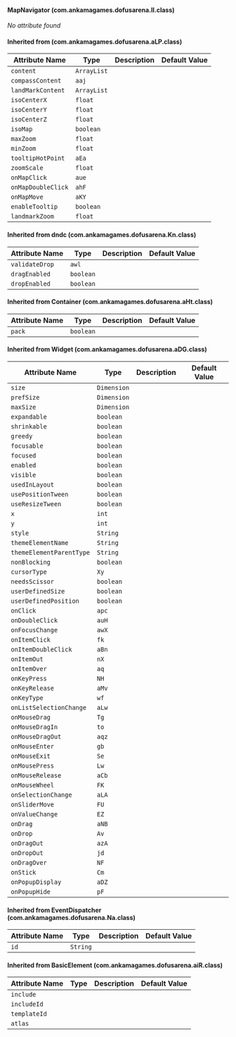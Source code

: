 #### MapNavigator (com.ankamagames.dofusarena.lI.class)

*No attribute found*
#### Inherited from  (com.ankamagames.dofusarena.aLP.class)

| Attribute Name | Type | Description | Default Value |
|-----|----|---|---|
|``content``|``ArrayList``|        |        |
|``compassContent``|``aaj``|        |        |
|``landMarkContent``|``ArrayList``|        |        |
|``isoCenterX``|``float``|        |        |
|``isoCenterY``|``float``|        |        |
|``isoCenterZ``|``float``|        |        |
|``isoMap``|``boolean``|        |        |
|``maxZoom``|``float``|        |        |
|``minZoom``|``float``|        |        |
|``tooltipHotPoint``|``aEa``|        |        |
|``zoomScale``|``float``|        |        |
|``onMapClick``|``aue``|        |        |
|``onMapDoubleClick``|``ahF``|        |        |
|``onMapMove``|``aKY``|        |        |
|``enableTooltip``|``boolean``|        |        |
|``landmarkZoom``|``float``|        |        |
#### Inherited from dndc (com.ankamagames.dofusarena.Kn.class)

| Attribute Name | Type | Description | Default Value |
|-----|----|---|---|
|``validateDrop``|``awl``|        |        |
|``dragEnabled``|``boolean``|        |        |
|``dropEnabled``|``boolean``|        |        |
#### Inherited from Container (com.ankamagames.dofusarena.aHt.class)

| Attribute Name | Type | Description | Default Value |
|-----|----|---|---|
|``pack``|``boolean``|        |        |
#### Inherited from Widget (com.ankamagames.dofusarena.aDG.class)

| Attribute Name | Type | Description | Default Value |
|-----|----|---|---|
|``size``|``Dimension``|        |        |
|``prefSize``|``Dimension``|        |        |
|``maxSize``|``Dimension``|        |        |
|``expandable``|``boolean``|        |        |
|``shrinkable``|``boolean``|        |        |
|``greedy``|``boolean``|        |        |
|``focusable``|``boolean``|        |        |
|``focused``|``boolean``|        |        |
|``enabled``|``boolean``|        |        |
|``visible``|``boolean``|        |        |
|``usedInLayout``|``boolean``|        |        |
|``usePositionTween``|``boolean``|        |        |
|``useResizeTween``|``boolean``|        |        |
|``x``|``int``|        |        |
|``y``|``int``|        |        |
|``style``|``String``|        |        |
|``themeElementName``|``String``|        |        |
|``themeElementParentType``|``String``|        |        |
|``nonBlocking``|``boolean``|        |        |
|``cursorType``|``Xy``|        |        |
|``needsScissor``|``boolean``|        |        |
|``userDefinedSize``|``boolean``|        |        |
|``userDefinedPosition``|``boolean``|        |        |
|``onClick``|``apc``|        |        |
|``onDoubleClick``|``auH``|        |        |
|``onFocusChange``|``awX``|        |        |
|``onItemClick``|``fk``|        |        |
|``onItemDoubleClick``|``aBn``|        |        |
|``onItemOut``|``nX``|        |        |
|``onItemOver``|``aq``|        |        |
|``onKeyPress``|``NH``|        |        |
|``onKeyRelease``|``aMv``|        |        |
|``onKeyType``|``wf``|        |        |
|``onListSelectionChange``|``aLw``|        |        |
|``onMouseDrag``|``Tg``|        |        |
|``onMouseDragIn``|``to``|        |        |
|``onMouseDragOut``|``aqz``|        |        |
|``onMouseEnter``|``gb``|        |        |
|``onMouseExit``|``Se``|        |        |
|``onMousePress``|``Lw``|        |        |
|``onMouseRelease``|``aCb``|        |        |
|``onMouseWheel``|``FK``|        |        |
|``onSelectionChange``|``aLA``|        |        |
|``onSliderMove``|``FU``|        |        |
|``onValueChange``|``EZ``|        |        |
|``onDrag``|``aNB``|        |        |
|``onDrop``|``Av``|        |        |
|``onDragOut``|``azA``|        |        |
|``onDropOut``|``jd``|        |        |
|``onDragOver``|``NF``|        |        |
|``onStick``|``Cm``|        |        |
|``onPopupDisplay``|``aDZ``|        |        |
|``onPopupHide``|``pF``|        |        |
#### Inherited from EventDispatcher (com.ankamagames.dofusarena.Na.class)

| Attribute Name | Type | Description | Default Value |
|-----|----|---|---|
|``id``|``String``|        |        |
#### Inherited from BasicElement (com.ankamagames.dofusarena.aiR.class)

| Attribute Name | Type | Description | Default Value |
|-----|----|---|---|
|``include``||        |        |# 0
|``includeId``||        |        |# 0
|``templateId``||        |        |# 0
|``atlas``||        |        |# 0
